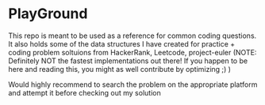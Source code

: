 # PlayGround
This repo is meant to be used as a reference for common coding questions. It also holds some of the data structures I have
created for practice + coding problem soltuions from HackerRank, Leetcode, project-euler
(NOTE: Definitely NOT the fastest implementations out there! If you happen to be here and reading this, you might as well contribute by optimizing ;)  )


Would highly recommend to search the problem on the appropriate platform and attempt it before checking out my solution
